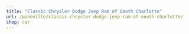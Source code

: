 ```yaml
---
title: "Classic Chrysler Dodge Jeep Ram of South Charlotte"
url: /pineville/classic-chrysler-dodge-jeep-ram-of-south-charlotte/
shop: car
---
```

